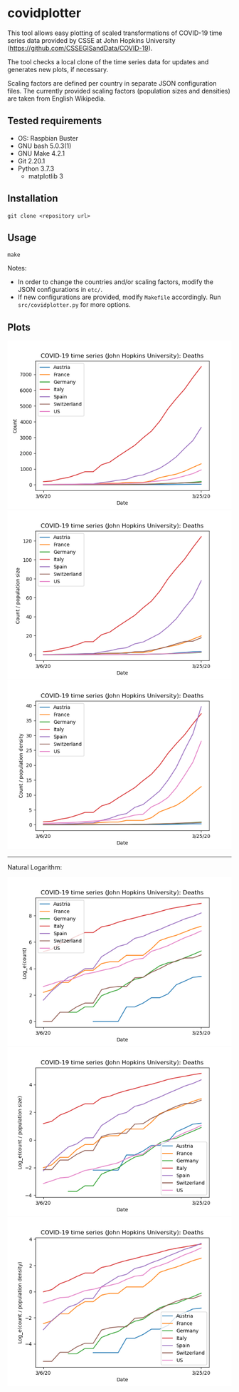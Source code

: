 # covidplotter

This tool allows easy plotting of scaled transformations of COVID-19 time series data provided by CSSE at John Hopkins University (<https://github.com/CSSEGISandData/COVID-19>).

The tool checks a local clone of the time series data for updates and generates new plots, if necessary.

Scaling factors are defined per country in separate JSON configuration files.
The currently provided scaling factors (population sizes and densities) are taken from English Wikipedia.

## Tested requirements

- OS: Raspbian Buster
- GNU bash 5.0.3(1)
- GNU Make 4.2.1
- Git 2.20.1
- Python 3.7.3
    - matplotlib 3

## Installation

```
git clone <repository url>
```

## Usage

```
make
```

Notes:

- In order to change the countries and/or scaling factors, modify the JSON configurations in `etc/`.
- If new configurations are provided, modify `Makefile` accordingly. Run `src/covidplotter.py` for more options.

## Plots

![](out/time_series_covid19_deaths_global.png)
![](out/time_series_covid19_deaths_global.@population.png)
![](out/time_series_covid19_deaths_global.@density.png)

---

Natural Logarithm:

![](out/time_series_covid19_deaths_global.@log.png)
![](out/time_series_covid19_deaths_global.@population@log.png)
![](out/time_series_covid19_deaths_global.@density@log.png)
